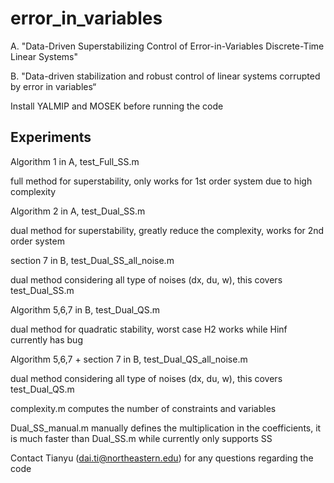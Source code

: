 # error_in_variables
A. "Data-Driven Superstabilizing Control of Error-in-Variables Discrete-Time Linear Systems"

B. "Data-driven stabilization and robust control of linear systems corrupted by error in variables“

Install YALMIP and MOSEK before running the code


## Experiments 
Algorithm 1 in A, test_Full_SS.m      			

full method for superstability, only works for 1st order system due to high complexity

Algorithm 2 in A, test_Dual_SS.m 

dual method for superstability, greatly reduce the complexity, works for 2nd order system

section 7 in B, test_Dual_SS_all_noise.m              

dual method considering all type of noises (dx, du, w), this covers test_Dual_SS.m

Algorithm 5,6,7 in B, test_Dual_QS.m                       

dual method for quadratic stability, worst case H2 works while Hinf currently has bug

Algorithm 5,6,7 + section 7 in B, test_Dual_QS_all_noise.m            

dual method considering all type of noises (dx, du, w), this covers test_Dual_QS.m

complexity.m                            computes the number of constraints and variables

Dual_SS_manual.m                        manually defines the multiplication in the coefficients, it is much faster than Dual_SS.m while
					currently only supports SS

Contact Tianyu (dai.ti@northeastern.edu) for any questions regarding the code

